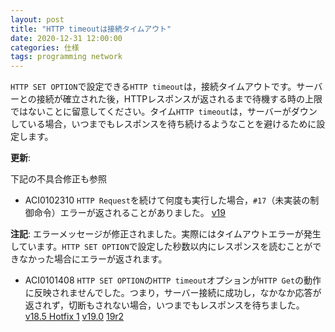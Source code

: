 ```yaml
---
layout: post
title: "HTTP timeoutは接続タイムアウト"
date: 2020-12-31 12:00:00
categories: 仕様
tags: programming network 
---
```


`HTTP SET OPTION`で設定できる`HTTP timeout`は，接続タイムアウトです。サーバーとの接続が確立された後，HTTPレスポンスが返されるまで待機する時の上限ではないことに留意してください。タイム`HTTP timeout`は，サーバーがダウンしている場合，いつまでもレスポンスを待ち続けるようなことを避けるために設定します。

**更新**: 

下記の不具合修正も参照

* ACI0102310 `HTTP Request`を続けて何度も実行した場合，`#17`（未実装の制御命令）エラーが返されることがありました。 [v19](https://4d-jp.github.io/285/release-note-version-19/)

**注記**: エラーメッセージが修正されました。実際にはタイムアウトエラーが発生しています。`HTTP SET OPTION`で設定した秒数以内にレスポンスを読むことができなかった場合にエラーが返されます。 

* ACI0101408 `HTTP SET OPTION`の`HTTP timeout`オプションが`HTTP Get`の動作に反映されませんでした。つまり，サーバー接続に成功し，なかなか応答が返されず，切断もされない場合，いつまでもレスポンスを待ちました。 [v18.5 Hotfix 1](https://4d-jp.github.io/2021/07/21/release-note-version-18/) [v19.0](https://4d-jp.github.io/2021/07/14/release-note-version-19/) [19r2](https://4d-jp.github.io/202/release-note-version-19r2/)
